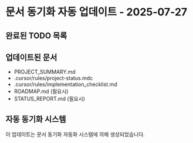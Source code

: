 # 문서 동기화 자동 업데이트 - 2025-07-27

## 완료된 TODO 목록

## 업데이트된 문서
- PROJECT_SUMMARY.md
- .cursor/rules/project-status.mdc  
- .cursor/rules/implementation_checklist.md
- ROADMAP.md (필요시)
- STATUS_REPORT.md (필요시)

## 자동 동기화 시스템
이 업데이트는 문서 동기화 자동화 시스템에 의해 생성되었습니다.
